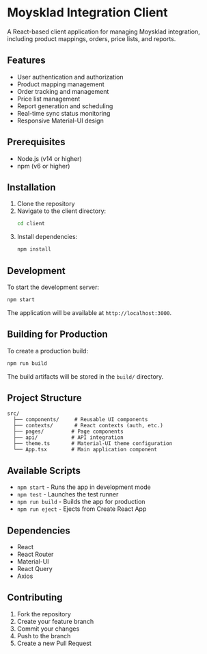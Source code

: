 # Moysklad Integration Client

A React-based client application for managing Moysklad integration, including product mappings, orders, price lists, and reports.

## Features

- User authentication and authorization
- Product mapping management
- Order tracking and management
- Price list management
- Report generation and scheduling
- Real-time sync status monitoring
- Responsive Material-UI design

## Prerequisites

- Node.js (v14 or higher)
- npm (v6 or higher)

## Installation

1. Clone the repository
2. Navigate to the client directory:
   ```bash
   cd client
   ```
3. Install dependencies:
   ```bash
   npm install
   ```

## Development

To start the development server:

```bash
npm start
```

The application will be available at `http://localhost:3000`.

## Building for Production

To create a production build:

```bash
npm run build
```

The build artifacts will be stored in the `build/` directory.

## Project Structure

```
src/
  ├── components/     # Reusable UI components
  ├── contexts/       # React contexts (auth, etc.)
  ├── pages/         # Page components
  ├── api/           # API integration
  ├── theme.ts       # Material-UI theme configuration
  └── App.tsx        # Main application component
```

## Available Scripts

- `npm start` - Runs the app in development mode
- `npm test` - Launches the test runner
- `npm run build` - Builds the app for production
- `npm run eject` - Ejects from Create React App

## Dependencies

- React
- React Router
- Material-UI
- React Query
- Axios

## Contributing

1. Fork the repository
2. Create your feature branch
3. Commit your changes
4. Push to the branch
5. Create a new Pull Request
